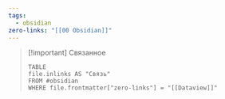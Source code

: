 ```yaml
---
tags:
  - obsidian
zero-links: "[[00 Obsidian]]"
---
```


>[!important] Связанное
>```dataview
>TABLE 
>file.inlinks AS "Связь" 
>FROM #obsidian
>WHERE file.frontmatter["zero-links"] = "[[Dataview]]"
>```
